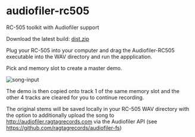 # audiofiler-rc505
RC-505 toolkit with Audiofiler support

Download the latest build: [dist.zip](https://github.com/ragtagrecords/audiofiler-rc505/files/9033954/dist.zip)

Plug your RC-505 into your computer and drag the Audiofiler-RC505 executable into the WAV directory and run the appplication.

Pick and memory slot to create a master demo.

![song-input](https://user-images.githubusercontent.com/40615096/177021610-0778e3e1-7875-468f-a835-ee9866960086.png)

The demo is then copied onto track 1 of the same memory slot and the other 4 tracks are cleared for you to continue recording.

The original stems will be saved locally in your RC-505 WAV directory with the option to additionally upload the song to http://audiofiler.ragtagrecords.com via the Audiofiler API (see https://github.com/ragtagrecords/audiofiler-fs)
